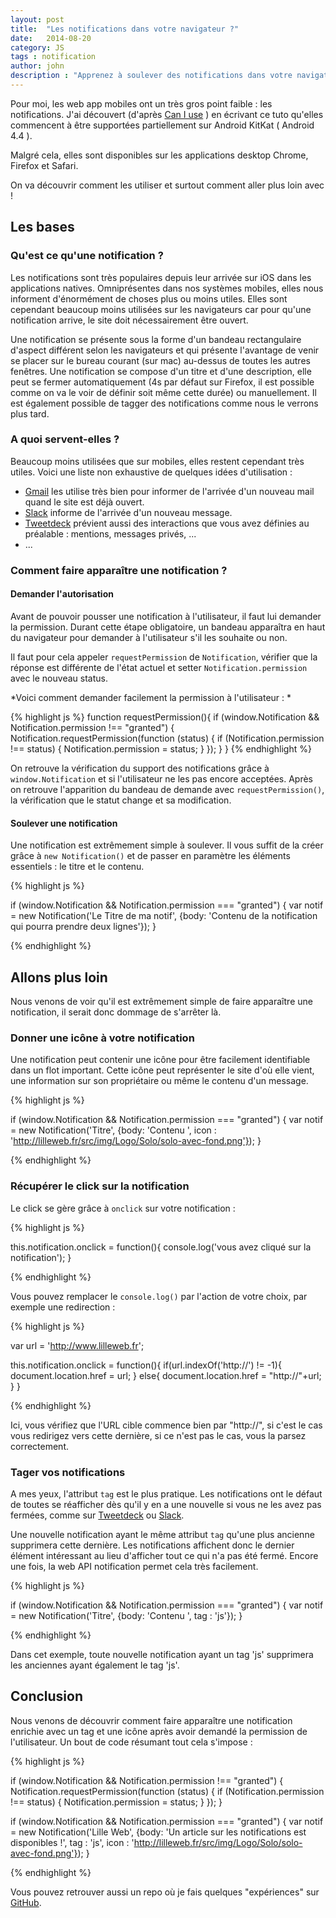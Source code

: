 ```yaml
---
layout: post
title:  "Les notifications dans votre navigateur ?"
date:   2014-08-20
category: JS
tags : notification
author: john
description : "Apprenez à soulever des notifications dans votre navigateur pour augmenter les interactions avec l'utilisateur"
---
```


Pour moi, les web app mobiles ont un très gros point faible : les notifications. J'ai découvert (d'après [Can I use](http://caniuse.com/#feat=notifications) )  en écrivant ce tuto qu'elles commencent à être supportées partiellement sur Android KitKat ( Android 4.4 ).

Malgré cela, elles sont disponibles sur les applications desktop Chrome, Firefox et Safari.

On va découvrir comment les utiliser et surtout comment aller plus loin avec !

## Les bases

### Qu'est ce qu'une notification ?

Les notifications sont très populaires depuis leur arrivée sur iOS dans les applications natives. Omniprésentes dans nos systèmes mobiles, elles nous informent d'énormément de choses plus ou moins utiles. Elles sont cependant beaucoup moins utilisées sur les navigateurs car pour qu'une notification arrive, le site doit nécessairement être ouvert.

Une notification se présente sous la forme d'un bandeau rectangulaire d'aspect différent selon les navigateurs et qui présente l'avantage de venir se placer sur le bureau courant (sur mac) au-dessus de toutes les autres fenêtres. Une notification se compose d'un titre et d'une description, elle peut se fermer automatiquement (4s par défaut sur Firefox, il est possible comme on va le voir de définir soit même cette durée) ou manuellement. Il est également possible de tagger des notifications comme nous le verrons plus tard.

### A quoi servent-elles ?

Beaucoup moins utilisées que sur mobiles, elles restent cependant très utiles. Voici une liste non exhaustive de quelques idées d'utilisation :

* [Gmail](https://mail.google.com/mail/) les utilise très bien pour informer de l'arrivée d'un nouveau mail quand le site est déjà ouvert.
* [Slack](https://slack.com/) informe de l'arrivée d'un nouveau message.
* [Tweetdeck](https://tweetdeck.twitter.com/) prévient aussi des interactions que vous avez définies au préalable : mentions, messages privés, ...
* ...

### Comment faire apparaître une notification ?

#### Demander l'autorisation

Avant de pouvoir pousser une notification à l'utilisateur, il faut lui demander la permission. Durant cette étape obligatoire, un bandeau apparaîtra en haut du navigateur pour demander à l'utilisateur s'il les souhaite ou non.

Il faut pour cela appeler `requestPermission` de `Notification`, vérifier que la réponse est différente de l'état actuel et setter `Notification.permission` avec le nouveau status.

*Voici comment demander facilement la permission à l'utilisateur : *

{% highlight js %}
  function requestPermission(){
    if (window.Notification && Notification.permission !== "granted") {
      Notification.requestPermission(function (status) {
        if (Notification.permission !== status) {
          Notification.permission = status;
        }
      });
    }
  }
{% endhighlight %}

On retrouve la vérification du support des notifications grâce à `window.Notification` et si l'utilisateur ne les pas encore acceptées. Après on retrouve l'apparition du bandeau de demande avec `requestPermission()`, la vérification que le statut change et sa modification.

#### Soulever une notification

Une notification est extrêmement simple à soulever. Il vous suffit de la créer grâce à `new Notification()` et de passer en paramètre les éléments essentiels : le titre et le contenu.

{% highlight js %}

if (window.Notification && Notification.permission === "granted") {
  var notif = new Notification('Le Titre de ma notif', {body: 'Contenu de la notification qui pourra prendre deux lignes'});
}

{% endhighlight %}

## Allons plus loin

Nous venons de voir qu'il est extrêmement simple de faire apparaître une notification, il serait donc dommage de s'arrêter là.

### Donner une icône à votre notification

Une notification peut contenir une icône pour être facilement identifiable dans un flot important. Cette icône peut représenter le site d'où elle vient, une information sur son propriétaire ou même le contenu d'un message.

{% highlight js %}

if (window.Notification && Notification.permission === "granted") {
  var notif = new Notification('Titre', {body: 'Contenu ', icon : 'http://lilleweb.fr/src/img/Logo/Solo/solo-avec-fond.png'});
}

{% endhighlight %}

### Récupérer le click sur la notification

Le click se gère grâce à `onclick` sur votre notification :

{% highlight js %}

this.notification.onclick = function(){
  console.log('vous avez cliqué sur la notification');
}

{% endhighlight %}

Vous pouvez remplacer le `console.log()` par l'action de votre choix, par exemple une redirection :

{% highlight js %}

var url = 'http://www.lilleweb.fr';

this.notification.onclick = function(){
  if(url.indexOf('http://') != -1){
    document.location.href = url;
  } else{
    document.location.href = "http://"+url;
  }
}

{% endhighlight %}

Ici, vous vérifiez que l'URL cible commence bien par "http://", si c'est le cas vous redirigez vers cette dernière, si ce n'est pas le cas, vous la parsez correctement.

### Tager vos notifications

A mes yeux, l'attribut `tag` est le plus pratique. Les notifications ont le défaut de toutes se réafficher dès qu'il y en a une nouvelle si vous ne les avez pas fermées, comme sur [Tweetdeck](https://tweetdeck.twitter.com/) ou [Slack](https://slack.com/).

Une nouvelle notification ayant le même attribut `tag` qu'une plus ancienne supprimera cette dernière. Les notifications affichent donc le dernier élément intéressant au lieu d'afficher tout ce qui n'a pas été fermé. Encore une fois, la web API notification permet cela très facilement.

{% highlight js %}

if (window.Notification && Notification.permission === "granted") {
  var notif = new Notification('Titre', {body: 'Contenu ', tag : 'js'});
}

{% endhighlight %}

Dans cet exemple, toute nouvelle notification ayant un tag 'js' supprimera les anciennes ayant également le tag 'js'.

## Conclusion

Nous venons de découvrir comment faire apparaître une notification enrichie avec un tag et une icône après avoir demandé la permission de l'utilisateur. Un bout de code résumant tout cela s'impose :

{% highlight js %}

if (window.Notification && Notification.permission !== "granted") {
  Notification.requestPermission(function (status) {
    if (Notification.permission !== status) {
      Notification.permission = status;
    }
  });
}

if (window.Notification && Notification.permission === "granted") {
  var notif = new Notification('Lille Web', {body: 'Un article sur les notifications est disponibles !', tag : 'js', icon : 'http://lilleweb.fr/src/img/Logo/Solo/solo-avec-fond.png'});
}

{% endhighlight %}

Vous pouvez retrouver aussi un repo où je fais quelques "expériences" sur [GitHub]('https://github.com/JohnathanSUP/Web-Notification').
